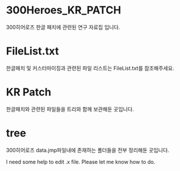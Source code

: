 # 300Heroes_KR_PATCH
300히어로즈 한글 패치에 관련된 연구 자료집 입니다.

# FileList.txt
한글패치 및 커스터마이징과 관련된 파일 리스트는 FileList.txt를 참조해주세요.

# KR Patch
한글패치와 관련된 파일들을 트리와 함께 보관해둔 곳입니다.

# tree
300히어로즈 data.jmp파일내에 존재하는 폴더들을 전부 정리해둔 곳입니다.




I need some help to edit .x file. Please let me know how to do.